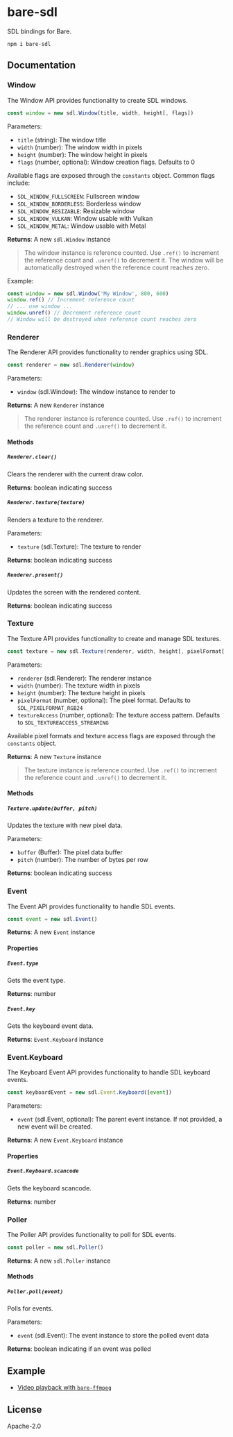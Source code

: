 # bare-sdl

SDL bindings for Bare.

```
npm i bare-sdl
```

## Documentation

### Window

The Window API provides functionality to create SDL windows.

```javascript
const window = new sdl.Window(title, width, height[, flags])
```

Parameters:

- `title` (string): The window title
- `width` (number): The window width in pixels
- `height` (number): The window height in pixels
- `flags` (number, optional): Window creation flags. Defaults to 0

Available flags are exposed through the `constants` object. Common flags include:

- `SDL_WINDOW_FULLSCREEN`: Fullscreen window
- `SDL_WINDOW_BORDERLESS`: Borderless window
- `SDL_WINDOW_RESIZABLE`: Resizable window
- `SDL_WINDOW_VULKAN`: Window usable with Vulkan
- `SDL_WINDOW_METAL`: Window usable with Metal

**Returns**: A new `sdl.Window` instance

> The window instance is reference counted. Use `.ref()` to increment the reference count and `.unref()` to decrement it. The window will be automatically destroyed when the reference count reaches zero.

Example:

```javascript
const window = new sdl.Window('My Window', 800, 600)
window.ref() // Increment reference count
// ... use window ...
window.unref() // Decrement reference count
// Window will be destroyed when reference count reaches zero
```

### Renderer

The Renderer API provides functionality to render graphics using SDL.

```javascript
const renderer = new sdl.Renderer(window)
```

Parameters:

- `window` (sdl.Window): The window instance to render to

**Returns**: A new `Renderer` instance

> The renderer instance is reference counted. Use `.ref()` to increment the reference count and `.unref()` to decrement it.

#### Methods

##### `Renderer.clear()`

Clears the renderer with the current draw color.

**Returns**: boolean indicating success

##### `Renderer.texture(texture)`

Renders a texture to the renderer.

Parameters:

- `texture` (sdl.Texture): The texture to render

**Returns**: boolean indicating success

##### `Renderer.present()`

Updates the screen with the rendered content.

**Returns**: boolean indicating success

### Texture

The Texture API provides functionality to create and manage SDL textures.

```javascript
const texture = new sdl.Texture(renderer, width, height[, pixelFormat[, textureAccess]])
```

Parameters:

- `renderer` (sdl.Renderer): The renderer instance
- `width` (number): The texture width in pixels
- `height` (number): The texture height in pixels
- `pixelFormat` (number, optional): The pixel format. Defaults to `SDL_PIXELFORMAT_RGB24`
- `textureAccess` (number, optional): The texture access pattern. Defaults to `SDL_TEXTUREACCESS_STREAMING`

Available pixel formats and texture access flags are exposed through the `constants` object.

**Returns**: A new `Texture` instance

> The texture instance is reference counted. Use `.ref()` to increment the reference count and `.unref()` to decrement it.

#### Methods

##### `Texture.update(buffer, pitch)`

Updates the texture with new pixel data.

Parameters:

- `buffer` (Buffer): The pixel data buffer
- `pitch` (number): The number of bytes per row

**Returns**: boolean indicating success

### Event

The Event API provides functionality to handle SDL events.

```javascript
const event = new sdl.Event()
```

**Returns**: A new `Event` instance

#### Properties

##### `Event.type`

Gets the event type.

**Returns**: number

##### `Event.key`

Gets the keyboard event data.

**Returns**: `Event.Keyboard` instance

### Event.Keyboard

The Keyboard Event API provides functionality to handle SDL keyboard events.

```javascript
const keyboardEvent = new sdl.Event.Keyboard([event])
```

Parameters:

- `event` (sdl.Event, optional): The parent event instance. If not provided, a new event will be created.

**Returns**: A new `Event.Keyboard` instance

#### Properties

##### `Event.Keyboard.scancode`

Gets the keyboard scancode.

**Returns**: number

### Poller

The Poller API provides functionality to poll for SDL events.

```javascript
const poller = new sdl.Poller()
```

**Returns**: A new `sdl.Poller` instance

#### Methods

##### `Poller.poll(event)`

Polls for events.

Parameters:

- `event` (sdl.Event): The event instance to store the polled event data

**Returns**: boolean indicating if an event was polled

## Example

- [Video playback with `bare-ffmpeg`](./example/video-playback.js)

## License

Apache-2.0
